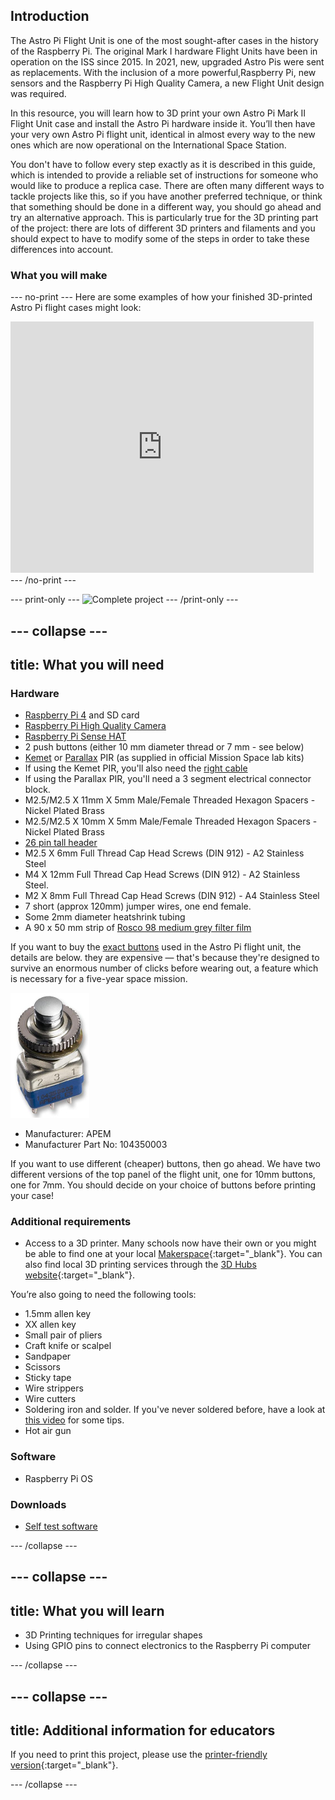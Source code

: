 ## Introduction

The Astro Pi Flight Unit is one of the most sought-after cases in the history of the Raspberry Pi. The original Mark I hardware Flight Units have been in operation on the ISS since 2015. In 2021, new, upgraded Astro Pis were sent as replacements. With the inclusion of a more powerful,Raspberry Pi, new sensors and the Raspberry Pi High Quality Camera, a new Flight Unit design was required. 

In this resource, you will learn how to 3D print your own Astro Pi Mark II Flight Unit case and install the Astro Pi hardware inside it. You’ll then have your very own Astro Pi flight unit, identical in almost every way to the new ones which are now operational on the International Space Station.

You don't have to follow every step exactly as it is described in this guide, which is intended to provide a reliable set of instructions for someone who would like to produce a replica case.  There are often many different ways to tackle projects like this, so if you have another preferred technique,  or think that something should be done in a different way, you should go ahead and try an alternative approach. This is particularly true for the 3D printing part of the project: there are lots of different 3D printers and filaments and you should expect to have to modify some of the steps in order to take these differences into account. 

### What you will make

--- no-print ---
Here are some examples of how your finished 3D-printed Astro Pi flight cases might look:

<div class="scratch-preview">
  <iframe allowtransparency="true" width="485" height="402" src="https://scratch.mit.edu/projects/embed/160619869/?autostart=false" frameborder="0"></iframe>
</div>
--- /no-print ---

--- print-only ---
![Complete project](images/showcase_static.png)
--- /print-only ---

--- collapse ---
---
title: What you will need
---
### Hardware

+ [Raspberry Pi 4](https://www.raspberrypi.com/products/raspberry-pi-4-model-b/) and SD card
+ [Raspberry Pi High Quality Camera](https://www.raspberrypi.com/products/raspberry-pi-high-quality-camera/) 
+ [Raspberry Pi Sense HAT](https://www.raspberrypi.com/products/sense-hat/)
+ 2 push buttons (either 10 mm diameter thread or 7 mm - see below)
+ [Kemet](https://uk.farnell.com/kemet/ss-430l-w/pir-sensor-5m-37deg-28deg-5-5vdc/dp/3027688) or [Parallax](https://www.parallax.com/product/pir-sensor-with-led-signal/) PIR (as supplied in official Mission Space lab kits)
+ If using the Kemet PIR, you'll also need the [right cable](https://www.digikey.co.uk/en/products/detail/jst-sales-america-inc/A05SR05SR30K152B/6708507)
+ If using the Parallax PIR, you'll need a 3 segment electrical connector block.
+ M2.5/M2.5 X 11mm X 5mm Male/Female Threaded Hexagon Spacers - Nickel Plated Brass
+ M2.5/M2.5 X 10mm X 5mm Male/Female Threaded Hexagon Spacers - Nickel Plated Brass
+ [26 pin tall header](https://thepihut.com/products/stacking-header-for-raspberry-pi-2x13-extra-tall)
+ M2.5 X 6mm Full Thread Cap Head Screws (DIN 912) - A2 Stainless Steel
+ M4 X 12mm Full Thread Cap Head Screws (DIN 912) - A2 Stainless Steel.
+ M2 X 8mm Full Thread Cap Head Screws (DIN 912) - A4 Stainless Steel
+ 7 short (approx 120mm) jumper wires, one end female.
+ Some 2mm diameter heatshrink tubing
+ A 90 x 50 mm strip of [Rosco 98 medium grey filter film](https://us.rosco.com/en/products/filters/r98-medium-grey) 

If you want to buy the [exact buttons](https://www.mouser.co.uk/datasheet/2/26/pusbutton-switches-serie-10400-1519227.pdf) used in the Astro Pi flight unit, the details are below. they are expensive — that's because they're designed to survive an enormous number of clicks before wearing out, a feature which is necessary for a five-year space mission.

![Astro Pi actual button](images/apem.jpg)

- Manufacturer: APEM
- Manufacturer Part No: 104350003

If you want to use different (cheaper) buttons, then go ahead. We have two different versions of the top panel of the flight unit, one for 10mm buttons, one for 7mm. You should decide on your choice of buttons before printing your case!

### Additional requirements

+ Access to a 3D printer. Many schools now have their own or you might be able to find one at your local [Makerspace](http://www.hackspace.org.uk/){:target="_blank"}. You can also find local 3D printing services through the [3D Hubs website](https://www.3dhubs.com/){:target="_blank"}.

You’re also going to need the following tools:

+ 1.5mm allen key
+ XX allen key
+ Small pair of pliers
+ Craft knife or scalpel
+ Sandpaper
+ Scissors
+ Sticky tape
+ Wire strippers
+ Wire cutters
+ Soldering iron and solder. If you've never soldered before, have a look at [this video](https://www.raspberrypi.com/news/getting-started-soldering/) for some tips. 
+ Hot air gun

### Software

+ Raspberry Pi OS

### Downloads

+ [Self test software](resources/selftest.zip)

--- /collapse ---

--- collapse ---
---
title: What you will learn
---

+ 3D Printing techniques for irregular shapes
+ Using GPIO pins to connect electronics to the Raspberry Pi computer

--- /collapse ---

--- collapse ---
---
title: Additional information for educators
---


If you need to print this project, please use the [printer-friendly version](https://projects.raspberrypi.org/en/projects/projectName/print){:target="_blank"}.

--- /collapse ---
